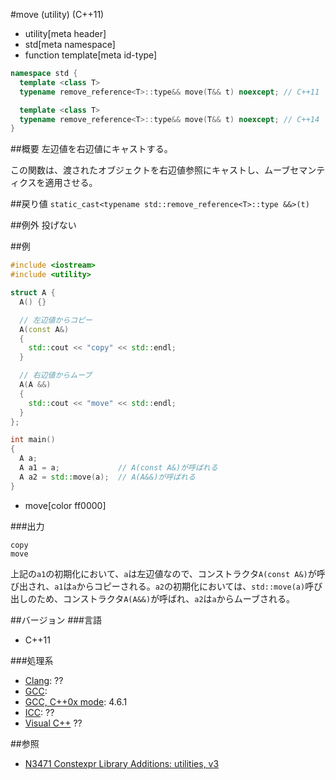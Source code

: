 #move (utility) (C++11)
* utility[meta header]
* std[meta namespace]
* function template[meta id-type]

```cpp
namespace std {
  template <class T>
  typename remove_reference<T>::type&& move(T&& t) noexcept; // C++11

  template <class T>
  typename remove_reference<T>::type&& move(T&& t) noexcept; // C++14
}
```

##概要
左辺値を右辺値にキャストする。

この関数は、渡されたオブジェクトを右辺値参照にキャストし、ムーブセマンティクスを適用させる。


##戻り値
`static_cast<typename std::remove_reference<T>::type &&>(t)`


##例外
投げない


##例
```cpp
#include <iostream>
#include <utility>

struct A {
  A() {}

  // 左辺値からコピー
  A(const A&)
  {
    std::cout << "copy" << std::endl;
  }

  // 右辺値からムーブ
  A(A &&)
  {
    std::cout << "move" << std::endl;
  }
};

int main()
{
  A a;
  A a1 = a;             // A(const A&)が呼ばれる
  A a2 = std::move(a);  // A(A&&)が呼ばれる
}
```
* move[color ff0000]

###出力
```
copy
move
```

上記の`a1`の初期化において、`a`は左辺値なので、コンストラクタ`A(const A&)`が呼び出され、`a1`は`a`からコピーされる。`a2`の初期化においては、`std::move(a)`呼び出しのため、コンストラクタ`A(A&&)`が呼ばれ、`a2`は`a`からムーブされる。

##バージョン
###言語
- C++11


###処理系
- [Clang](/implementation.md#clang): ??
- [GCC](/implementation.md#gcc): 
- [GCC, C++0x mode](/implementation.md#gcc): 4.6.1
- [ICC](/implementation.md#icc): ??
- [Visual C++](/implementation.md#visual_cpp) ??


##参照
- [N3471 Constexpr Library Additions: utilities, v3](http://www.open-std.org/jtc1/sc22/wg21/docs/papers/2012/n3471.html)


